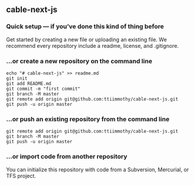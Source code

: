 ## cable-next-js

### Quick setup — if you’ve done this kind of thing before
Get started by creating a new file or uploading an existing file. We recommend every repository include a readme, license, and .gitignore.

### …or create a new repository on the command line
```
echo "# cable-next-js" >> readme.md
git init
git add README.md
git commit -m "first commit"
git branch -M master
git remote add origin git@github.com:ttiimmothy/cable-next-js.git
git push -u origin master
```

### …or push an existing repository from the command line
```
git remote add origin git@github.com:ttiimmothy/cable-next-js.git
git branch -M master
git push -u origin master
```

### …or import code from another repository
You can initialize this repository with code from a Subversion, Mercurial, or TFS project.
